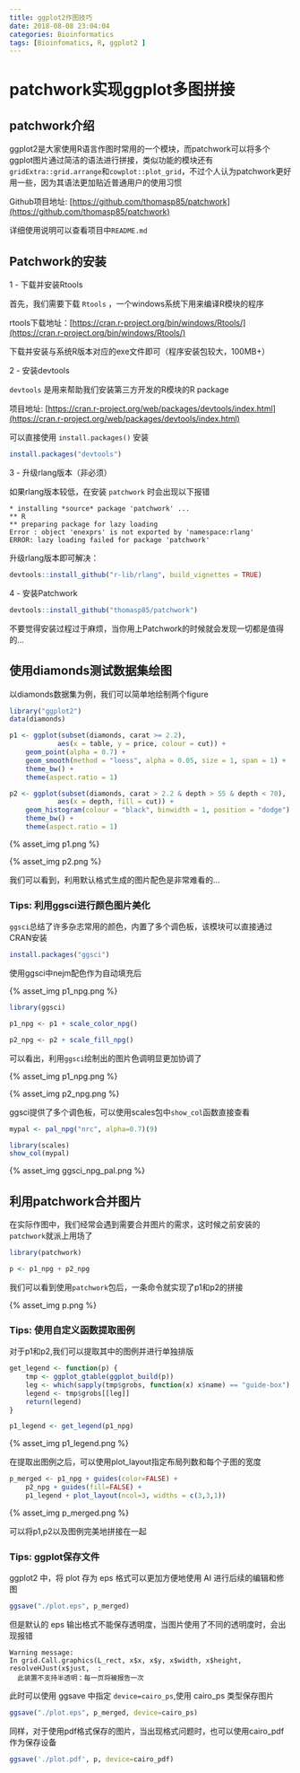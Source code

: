 ```yaml
---
title: ggplot2作图技巧
date: 2018-08-08 23:04:04
categories: Bioinformatics
tags: [Bioinfomatics, R, ggplot2 ]
---
```


# patchwork实现ggplot多图拼接

## patchwork介绍

ggplot2是大家使用R语言作图时常用的一个模块，而patchwork可以将多个ggplot图片通过简洁的语法进行拼接，类似功能的模块还有`gridExtra::grid.arrange`和`cowplot::plot_grid`，不过个人认为patchwork更好用一些，因为其语法更加贴近普通用户的使用习惯

Github项目地址: [https://github.com/thomasp85/patchwork](https://github.com/thomasp85/patchwork)

详细使用说明可以查看项目中`README.md`

<!-- more -->

## Patchwork的安装

1 - 下载并安装Rtools

首先，我们需要下载 `Rtools` ，一个windows系统下用来编译R模块的程序

rtools下载地址：[https://cran.r-project.org/bin/windows/Rtools/](https://cran.r-project.org/bin/windows/Rtools/)

下载并安装与系统R版本对应的exe文件即可（程序安装包较大，100MB+）

2 - 安装devtools

`devtools` 是用来帮助我们安装第三方开发的R模块的R package

项目地址: [https://cran.r-project.org/web/packages/devtools/index.html](https://cran.r-project.org/web/packages/devtools/index.html)

可以直接使用 `install.packages()` 安装

```R
install.packages("devtools")
```

3 - 升级rlang版本（非必须）

如果rlang版本较低，在安装 `patchwork` 时会出现以下报错

```
* installing *source* package 'patchwork' ...
** R
** preparing package for lazy loading
Error : object 'enexprs' is not exported by 'namespace:rlang'
ERROR: lazy loading failed for package 'patchwork'
```

升级rlang版本即可解决：

```R
devtools::install_github("r-lib/rlang", build_vignettes = TRUE)
```

4 - 安装Patchwork

```R
devtools::install_github("thomasp85/patchwork")
```

不要觉得安装过程过于麻烦，当你用上Patchwork的时候就会发现一切都是值得的...

## 使用diamonds测试数据集绘图

以diamonds数据集为例，我们可以简单地绘制两个figure

```R
library("ggplot2")
data(diamonds)

p1 <- ggplot(subset(diamonds, carat >= 2.2),
            aes(x = table, y = price, colour = cut)) +
    geom_point(alpha = 0.7) +
    geom_smooth(method = "loess", alpha = 0.05, size = 1, span = 1) +
    theme_bw() +
    theme(aspect.ratio = 1)

p2 <- ggplot(subset(diamonds, carat > 2.2 & depth > 55 & depth < 70),
            aes(x = depth, fill = cut)) +
    geom_histogram(colour = "black", binwidth = 1, position = "dodge") +
    theme_bw() +
    theme(aspect.ratio = 1)
```

{% asset_img p1.png %}

{% asset_img p2.png %}

我们可以看到，利用默认格式生成的图片配色是非常难看的...

### Tips: 利用ggsci进行颜色图片美化

`ggsci`总结了许多杂志常用的颜色，内置了多个调色板，该模块可以直接通过CRAN安装

```R
install.packages("ggsci")
```

使用ggsci中nejm配色作为自动填充后

{% asset_img p1_npg.png %}


```R
library(ggsci)

p1_npg <- p1 + scale_color_npg()

p2_npg <- p2 + scale_fill_npg()

```

可以看出，利用`ggsci`绘制出的图片色调明显更加协调了

{% asset_img p1_npg.png %}

{% asset_img p2_npg.png %}

ggsci提供了多个调色板，可以使用scales包中`show_col`函数直接查看

```R
mypal <- pal_npg("nrc", alpha=0.7)(9)

library(scales)
show_col(mypal)
```

{% asset_img ggsci_npg_pal.png %}


## 利用patchwork合并图片

在实际作图中，我们经常会遇到需要合并图片的需求，这时候之前安装的`patchwork`就派上用场了

```R
library(patchwork)

p <- p1_npg + p2_npg
```

我们可以看到使用`patchwork`包后，一条命令就实现了p1和p2的拼接

{% asset_img p.png %}

### Tips: 使用自定义函数提取图例

对于p1和p2,我们可以提取其中的图例并进行单独排版

```R
get_legend <- function(p) {
    tmp <- ggplot_gtable(ggplot_build(p))
    leg <- which(sapply(tmp$grobs, function(x) x$name) == "guide-box")
    legend <- tmp$grobs[[leg]]
    return(legend)
}

p1_legend <- get_legend(p1_npg)
```

{% asset_img p1_legend.png %}

在提取出图例之后，可以使用plot_layout指定布局列数和每个子图的宽度

```R
p_merged <- p1_npg + guides(color=FALSE) +
    p2_npg + guides(fill=FALSE) +
    p1_legend + plot_layout(ncol=3, widths = c(3,3,1))
```

{% asset_img p_merged.png %}

可以将p1,p2以及图例完美地拼接在一起

### Tips: ggplot保存文件

ggplot2 中，将 plot 存为 eps 格式可以更加方便地使用 AI 进行后续的编辑和修图

```R
ggsave("./plot.eps", p_merged)
```

但是默认的 eps 输出格式不能保存透明度，当图片使用了不同的透明度时，会出现报错

```
Warning message:
In grid.Call.graphics(L_rect, x$x, x$y, x$width, x$height, resolveHJust(x$just,  :
  此装置不支持半透明：每一页将被报告一次
```

此时可以使用 ggsave 中指定 `device=cairo_ps`,使用 cairo_ps 类型保存图片

```R
ggsave("./plot.eps", p_merged, device=cairo_ps)
```

同样，对于使用pdf格式保存的图片，当出现格式问题时，也可以使用cairo_pdf作为保存设备

```R
ggsave('./plot.pdf', p, device=cairo_pdf)
```
